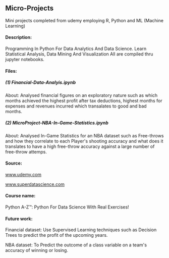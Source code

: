 ## Micro-Projects
Mini projects completed from udemy employing R, Python and ML (Machine Learning)

#### Description: 
Programming In Python For Data Analytics And Data Science. Learn Statistical Analysis, Data Mining And Visualization
All are compiled thru jupyter notebooks.

#### Files:

##### (1) Financial-Data-Analyis.ipynb

About: Analysed financial figures on an exploratory nature such as which months achieved the highest profit after tax deductions, highest months for expenses and revenues incurred which transalates to good and bad months. 

##### (2) MicroProject-NBA-In-Game-Statistics.ipynb

About: Analysed In-Game Statistics for an NBA dataset such as Free-throws and how they correlate to each Player's shooting accuracy and what does it translates to have a high free-throw accuracy against a large number of free-throw attemps.

#### Source: 

www.udemy.com

www.superdatascience.com

#### Course name: 
Python A-Z™: Python For Data Science With Real Exercises!

#### Future work: 

Financial dataset: Use Supervised Learning techniques such as Decision Trees to predict the profit of the upcoming years.

NBA dataset: To Predict the outcome of a class variable on a team's accuracy of winning or losing.

